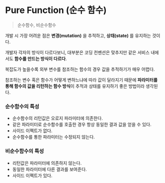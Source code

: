 Pure Function (순수 함수)
=====
> 순수함수, 비순수함수
    
개발 시 가장 어려운 점은 **변경(mutation)** 을 추적하고, **상태(state)** 를 유지하는 것이다.
  
개발자 각자의 방식이 다르다보니, 대부분은 코딩 컨벤션은 맞추지만 같은 서비스 내에서도 **함수를 만드는 방식이 다르다**.
  
복잡도가 높을수록 외부 변수를 참조하는 함수의 경우 값을 추적하기가 매우 어렵다.
  
참조하는 변수 혹은 함수가 어떻게 변하느냐에 따라 값이 달라지기 때문에 **파라미터를 통해 함수의 값을 리턴하는 함수 방식**이 추적과 상태를 유지하기 좋은 방법이라 생각된다.
  
### 순수함수의 특성
- 순수함수의 리턴값은 오로지 파라미터에 의존한다.
- 같은 파라미터로 순수함수를 호출한 경우 항상 동일한 결과 값을 얻을 수 있다.
- 사이드 이펙트가 없다.
- 순수함수를 통한 파라미터는 수정되지 않는다.
  
### 비순수함수의 특성
- 리턴값은 파라미터에 의존하지 않는다.
- 동일한 파라미터에 다른 결과를 보여준다.
- 사이드 이펙트가 있다.
